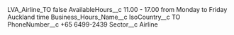 <?xml version="1.0" encoding="UTF-8"?>
<CustomMetadata xmlns="http://soap.sforce.com/2006/04/metadata" xmlns:xsi="http://www.w3.org/2001/XMLSchema-instance" xmlns:xsd="http://www.w3.org/2001/XMLSchema">
    <label>LVA_Airline_TO</label>
    <protected>false</protected>
    <values>
        <field>AvailableHours__c</field>
        <value xsi:type="xsd:string">11.00 - 17.00 from Monday to Friday Auckland time</value>
    </values>
    <values>
        <field>Business_Hours_Name__c</field>
        <value xsi:nil="true"/>
    </values>
    <values>
        <field>IsoCountry__c</field>
        <value xsi:type="xsd:string">TO</value>
    </values>
    <values>
        <field>PhoneNumber__c</field>
        <value xsi:type="xsd:string">+65 6499-2439</value>
    </values>
    <values>
        <field>Sector__c</field>
        <value xsi:type="xsd:string">Airline</value>
    </values>
</CustomMetadata>
